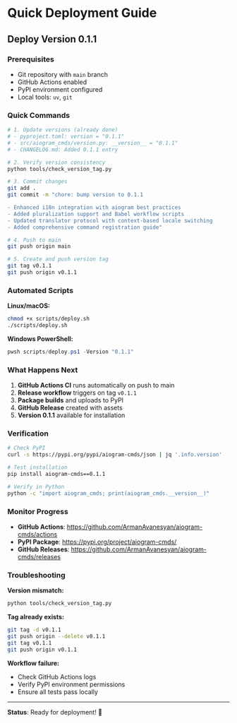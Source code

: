 # Quick Deployment Guide

## Deploy Version 0.1.1

### Prerequisites
- Git repository with `main` branch
- GitHub Actions enabled
- PyPI environment configured
- Local tools: `uv`, `git`

### Quick Commands

```bash
# 1. Update versions (already done)
# - pyproject.toml: version = "0.1.1"
# - src/aiogram_cmds/version.py: __version__ = "0.1.1"
# - CHANGELOG.md: Added 0.1.1 entry

# 2. Verify version consistency
python tools/check_version_tag.py

# 3. Commit changes
git add .
git commit -m "chore: bump version to 0.1.1

- Enhanced i18n integration with aiogram best practices
- Added pluralization support and Babel workflow scripts
- Updated translator protocol with context-based locale switching
- Added comprehensive command registration guide"

# 4. Push to main
git push origin main

# 5. Create and push version tag
git tag v0.1.1
git push origin v0.1.1
```

### Automated Scripts

**Linux/macOS:**
```bash
chmod +x scripts/deploy.sh
./scripts/deploy.sh
```

**Windows PowerShell:**
```powershell
pwsh scripts/deploy.ps1 -Version "0.1.1"
```

### What Happens Next

1. **GitHub Actions CI** runs automatically on push to main
2. **Release workflow** triggers on tag `v0.1.1`
3. **Package builds** and uploads to PyPI
4. **GitHub Release** created with assets
5. **Version 0.1.1** available for installation

### Verification

```bash
# Check PyPI
curl -s https://pypi.org/pypi/aiogram-cmds/json | jq '.info.version'

# Test installation
pip install aiogram-cmds==0.1.1

# Verify in Python
python -c "import aiogram_cmds; print(aiogram_cmds.__version__)"
```

### Monitor Progress

- **GitHub Actions**: https://github.com/ArmanAvanesyan/aiogram-cmds/actions
- **PyPI Package**: https://pypi.org/project/aiogram-cmds/
- **GitHub Releases**: https://github.com/ArmanAvanesyan/aiogram-cmds/releases

### Troubleshooting

**Version mismatch:**
```bash
python tools/check_version_tag.py
```

**Tag already exists:**
```bash
git tag -d v0.1.1
git push origin --delete v0.1.1
git tag v0.1.1
git push origin v0.1.1
```

**Workflow failure:**
- Check GitHub Actions logs
- Verify PyPI environment permissions
- Ensure all tests pass locally

---

**Status**: Ready for deployment! 🚀